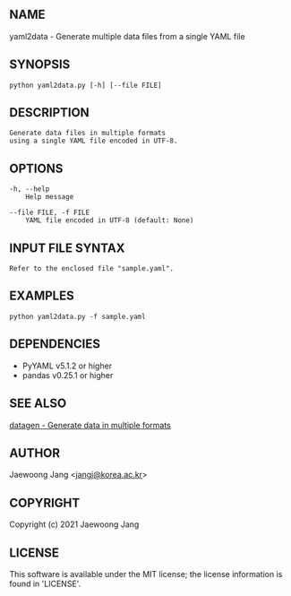 ## NAME

yaml2data - Generate multiple data files from a single YAML file

## SYNOPSIS

    python yaml2data.py [-h] [--file FILE]

## DESCRIPTION

    Generate data files in multiple formats
    using a single YAML file encoded in UTF-8.

## OPTIONS

    -h, --help
        Help message

    --file FILE, -f FILE
        YAML file encoded in UTF-8 (default: None)

## INPUT FILE SYNTAX

    Refer to the enclosed file "sample.yaml".

## EXAMPLES

    python yaml2data.py -f sample.yaml

## DEPENDENCIES

- PyYAML v5.1.2 or higher
- pandas v0.25.1 or higher

## SEE ALSO

[datagen - Generate data in multiple formats](https://github.com/jangcom/datagen)

## AUTHOR

Jaewoong Jang \<jangj@korea.ac.kr\>

## COPYRIGHT

Copyright (c) 2021 Jaewoong Jang

## LICENSE

This software is available under the MIT license;
the license information is found in 'LICENSE'.

